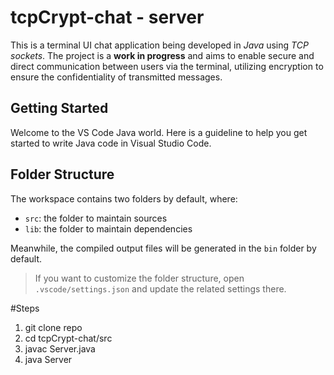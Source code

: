 # tcpCrypt-chat - server

This is a terminal UI chat application being developed in _Java_ using _TCP sockets_. The project is a **work in progress** and aims to enable secure and direct communication between users via the terminal, utilizing encryption to ensure the confidentiality of transmitted messages.

## Getting Started

Welcome to the VS Code Java world. Here is a guideline to help you get started to write Java code in Visual Studio Code.

## Folder Structure

The workspace contains two folders by default, where:

- `src`: the folder to maintain sources
- `lib`: the folder to maintain dependencies

Meanwhile, the compiled output files will be generated in the `bin` folder by default.

> If you want to customize the folder structure, open `.vscode/settings.json` and update the related settings there.

#Steps
1. git clone repo
2. cd tcpCrypt-chat/src
3. javac Server.java
4. java Server
